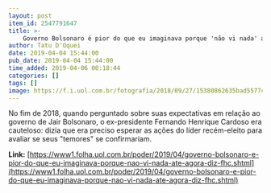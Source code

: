 ```yaml
---
layout: post
item_id: 2547791647
title: >-
    Governo Bolsonaro é pior do que eu imaginava porque 'não vi nada' até agora, diz FHC
author: Tatu D'Oquei
date: 2019-04-04 15:44:00
pub_date: 2019-04-04 15:44:00
time_added: 2019-04-06 00:18:44
categories: []
tags: []
image: https://f.i.uol.com.br/fotografia/2018/09/27/15380862635bad5577ce9c8_1538086263_3x2_rt.jpg
---
```


No fim de 2018, quando perguntado sobre suas expectativas em relação ao governo de Jair Bolsonaro, o ex-presidente Fernando Henrique Cardoso era cauteloso: dizia que era preciso esperar as ações do líder recém-eleito para avaliar se seus "temores" se confirmariam.

**Link:** [https://www1.folha.uol.com.br/poder/2019/04/governo-bolsonaro-e-pior-do-que-eu-imaginava-porque-nao-vi-nada-ate-agora-diz-fhc.shtml](https://www1.folha.uol.com.br/poder/2019/04/governo-bolsonaro-e-pior-do-que-eu-imaginava-porque-nao-vi-nada-ate-agora-diz-fhc.shtml)

